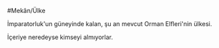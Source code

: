 #Mekân/Ülke 

İmparatorluk'un güneyinde kalan, şu an mevcut Orman Elfleri'nin ülkesi.

İçeriye neredeyse kimseyi almıyorlar.